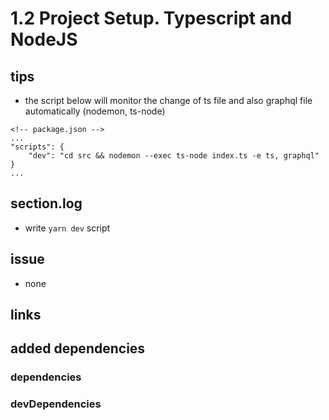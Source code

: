 # 1.2 Project Setup. Typescript and NodeJS

## tips

- the script below will monitor the change of ts file and also graphql file automatically (nodemon, ts-node)

```
<!-- package.json -->
...
"scripts": {
    "dev": "cd src && nodemon --exec ts-node index.ts -e ts, graphql"
}
...
```

## section.log

- write `yarn dev` script

## issue

- none

## links

## added dependencies

### dependencies

### devDependencies
